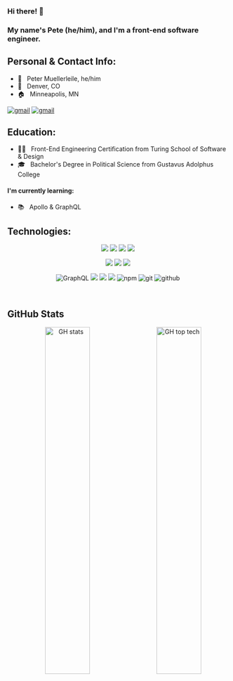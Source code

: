 ### Hi there! 👋
### My name's Pete (he/him), and I'm a front-end software engineer.

## Personal & Contact Info:
* 🦥 &nbsp; Peter Muellerleile, he/him
* 📍 &nbsp; Denver, CO
* 🏠 &nbsp; Minneapolis, MN
<p>
      <a href="https://www.linkedin.com/in/pcmueller/"><img src="https://img.shields.io/badge/linkedin-%230077B5.svg?style=for-the-badge&logo=linkedin&logoColor=white" alt="gmail"></a>
      <a href="mailto:pmuellerleile@gmail.com"><img src="https://img.shields.io/badge/Gmail-D14836?style=for-the-badge&logo=gmail&logoColor=white" alt="gmail"></a>
</p>

##  Education:
* 👨‍💻 &nbsp; Front-End Engineering Certification from Turing School of Software & Design
* 🎓 &nbsp; Bachelor's Degree in Political Science from Gustavus Adolphus College

#### I'm currently learning:
* 📚 &nbsp; Apollo & GraphQL

## Technologies:

<p align="center">
     <img src="https://img.shields.io/badge/javascript%20-%23323330.svg?&style=for-the-badge&logo=javascript&logoColor=%23F7DF1E"/>
     <img src="https://img.shields.io/badge/html5%20-%23E34F26.svg?&style=for-the-badge&logo=html5&logoColor=white"/>
     <img src="https://img.shields.io/badge/css3%20-%231572B6.svg?&style=for-the-badge&logo=css3&logoColor=white"/>
     <img src="https://img.shields.io/badge/SASS%20-hotpink.svg?&style=for-the-badge&logo=SASS&logoColor=white"/>
</p>
<p align="center">
     <img src="https://img.shields.io/badge/react%20-%2320232a.svg?&style=for-the-badge&logo=react&logoColor=%2361DAFB"/>
     <img src="https://img.shields.io/badge/React_Router-CA4245?style=for-the-badge&logo=react-router&logoColor=white"/>
     <img src="https://img.shields.io/badge/redux-%23593d88.svg?style=for-the-badge&logo=redux&logoColor=white"/>
</p>
<p align="center">
     <img alt="GraphQL" src="https://img.shields.io/badge/GraphQL%20-%2343853D.svg?&color=lightgray&style=for-the-badge&logo=graphQL&logoColor=ff69b4"/> 
     <img src="https://img.shields.io/badge/Heroku-430098?style=for-the-badge&logo=heroku&logoColor=white"/>
     <img src="https://img.shields.io/badge/travisci%20-%232B2F33.svg?&style=for-the-badge&logo=travis&logoColor=white"/>
     <img src="https://camo.githubusercontent.com/bd9c528263673db09f67bcf3445ba8e5512cfb6829e966a31ef7a378933b231a/68747470733a2f2f696d672e736869656c64732e696f2f62616467652f2d437970726573732e696f2d626c61636b3f7374796c653d666f722d7468652d6261646765266c6f676f3d637970726573732e696f266c6f676f436f6c6f723d7768697465"/>
     <img src="https://img.shields.io/badge/npm-%23cb0000.svg?logo=npm&logoColor=white&style=for-the-badge" alt="npm" />
     <img src="https://img.shields.io/badge/git-%23F05033.svg?style=for-the-badge&logo=git&logoColor=white" alt="git" />
     <img src="https://img.shields.io/badge/github-%23121011.svg?style=for-the-badge&logo=github&logoColor=white" alt="github" />
</p>
<br />

## GitHub Stats

<p align="center">
 <img width="45%" alt="GH stats" src="https://github-readme-stats.vercel.app/api?username=pcmueller&show_icons=true&layout=compact&theme=blue-green&hide=stars_private=true">
 <img width="45%" align="right" alt="GH top tech" src="https://github-readme-stats.vercel.app/api/top-langs/?username=pcmueller&show_icons=true&layout=compact&theme=blue-green">
</p>
